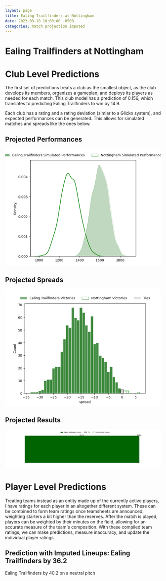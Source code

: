 ```yaml
---  
layout: page  
title: Ealing Trailfinders at Nottingham  
date: 2023-03-18 18:00:00 -0500  
categories: match projection imputed  
---
```

# Ealing Trailfinders at Nottingham

# Club Level Predictions


The first set of predictions treats a club as the smallest object, as the club develops its members, organizes a gameplan, and deploys its players as needed for each match. This club model has a prediction of 0.156, which translates to predicting Ealing Trailfinders to win by 14.9.

Each club has a rating and a rating deviation (simiar to a Glicko system), and expected performances can be generated. This allows for simulated matches and spreads like the ones below.
## Projected Performances


![Projected Performances](plots/performances_2023-03-18-Nottingham-EalingTrailfinders.png)
## Projected Spreads


![Projected Spreads](plots/spreads_2023-03-18-Nottingham-EalingTrailfinders.png)
## Projected Results


![Projected Results](plots/resultbar_2023-03-18-Nottingham-EalingTrailfinders.png)
# Player Level Predictions


Treating teams instead as an entity made up of the currently active players, I have ratings for each player in an altogether different system. These can be combined to form team ratings once teamsheets are announced, weighting starters a bit higher than the reserves. After the match is played, players can be weighted by their minutes on the field, allowing for an accurate measure of the team's composition. With these compiled team ratings, we can make predictions, measure inaccuracy, and update the individual player ratings.
## Prediction with Imputed Lineups: Ealing Trailfinders by 36.2


Ealing Trailfinders by 40.2 on a neutral pitch

